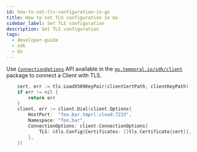 ```yaml
---
id: how-to-set-tls-configuration-in-go
title: How to set TLS configuration in Go
sidebar_label: Set TLS configuration
description: Set TLS configuration
tags:
  - developer-guide
  - sdk
  - Go
---
```


Use [`ConnectionOptions`](https://pkg.go.dev/go.temporal.io/sdk@v1.15.0/client#ConnectionOptions) API available in the [`go.temporal.io/sdk/client`](https://pkg.go.dev/go.temporal.io/sdk/client) package to connect a Client with TLS.

```go
	cert, err := tls.LoadX509KeyPair(clientCertPath, clientKeyPath)
	if err != nil {
		return err
	}
	client, err := client.Dial(client.Options{
		HostPort:  "foo.bar.tmprl.cloud:7233",
		Namespace: "foo.bar",
		ConnectionOptions: client.ConnectionOptions{
			TLS: &tls.Config{Certificates: []tls.Certificate{cert}},
		},
	})
```
